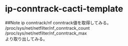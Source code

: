 # ip-conntrack-cacti-template

##Note
ip conntrack/nf conntrack値を取得してみる。<br>
/proc/sys/net/netfilter/nf_conntrack_count<br>
/proc/sys/net/netfilter/nf_conntrack_max<br>
より取り出してみる。<br>
